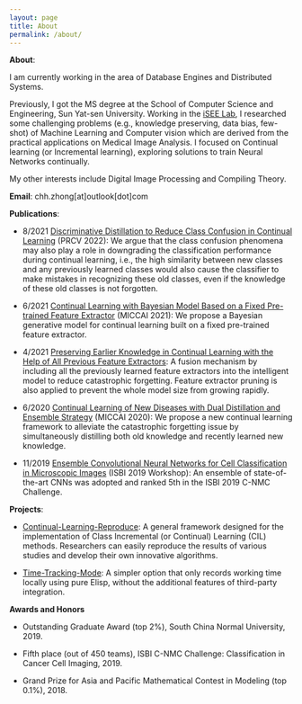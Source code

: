 ```yaml
---
layout: page
title: About
permalink: /about/
---
```


**About**:

I am currently working in the area of Database Engines and Distributed Systems.

Previously, I got the MS degree at the School of Computer Science and Engineering, Sun Yat-sen University. Working in the [iSEE Lab](https://www.isee-ai.cn/index.html), I researched some challenging problems (e.g., knowledge preserving, data bias, few-shot) of Machine Learning and Computer vision which are derived from the practical applications on Medical Image Analysis. I focused on Continual learning (or Incremental learning), exploring solutions to train Neural Networks continually.

My other interests include Digital Image Processing and Compiling Theory.


**Email**: chh.zhong[at]outlook[dot]com


**Publications**:

- 8/2021 [Discriminative Distillation to Reduce Class Confusion in Continual Learning](https://arxiv.org/abs/2108.05187) (PRCV 2022): We argue that the class confusion phenomena may also play a role in downgrading the classification performance during continual learning, i.e., the high similarity between new classes and any previously learned classes would also cause the classifier to make mistakes in recognizing these old classes, even if the knowledge of these old classes is not forgotten.

- 6/2021 [Continual Learning with Bayesian Model Based on a Fixed Pre-trained Feature Extractor](https://arxiv.org/abs/2204.13349) (MICCAI 2021): We propose a Bayesian generative model for continual learning built on a fixed pre-trained feature extractor.

- 4/2021 [Preserving Earlier Knowledge in Continual Learning with the Help of All Previous Feature Extractors](https://arxiv.org/abs/2104.13614): A fusion mechanism by including all the previously learned feature extractors into the intelligent model to reduce catastrophic forgetting. Feature extractor pruning is also applied to prevent the whole model size from growing rapidly.

- 6/2020 [Continual Learning of New Diseases with Dual Distillation and Ensemble Strategy](https://link.springer.com/chapter/10.1007/978-3-030-59710-8_17) (MICCAI 2020): We propose a new continual learning framework to alleviate the catastrophic forgetting issue by simultaneously distilling both old knowledge and recently learned new knowledge.

- 11/2019 [Ensemble Convolutional Neural Networks for Cell Classification in Microscopic Images](https://link.springer.com/chapter/10.1007/978-981-15-0798-4_5) (ISBI 2019 Workshop): An ensemble of state-of-the-art CNNs was adopted and ranked 5th in the ISBI 2019 C-NMC Challenge.


**Projects**:
<!--
A general framework designed for the implementation of Class Incremental (or Continual) Learning (CIL) methods. This framework deconstructs popular CIL algorithms and abstracts them into a flexible and configurable training pipeline, including features such as multi-stage training, exemplar selection, configurable backbones and datasets. With the robust toolkit provided by the framework, researchers can easily reproduce the results of various studies and develop their own innovative algorithms. The codebase has developed into a new project that is well-maintained by a CIL research team and includes more SOTA methods. Please refer to the project page for more information.
-->
- [Continual-Learning-Reproduce](https://github.com/zhchuu/continual-learning-reproduce): A general framework designed for the implementation of Class Incremental (or Continual) Learning (CIL) methods. Researchers can easily reproduce the results of various studies and develop their own innovative algorithms.

<!--
Record your working time when you are using Emacs. A simpler option that only records working time locally using pure Elisp, without the additional features of third-party integration (compared with wakatime-mode and activity-watch-mode). It provides general overview of working time rather than a detailed analysis.
-->
- [Time-Tracking-Mode](https://github.com/zhchuu/time-tracking-mode): A simpler option that only records working time locally using pure Elisp, without the additional features of third-party integration.

**Awards and Honors**

- Outstanding Graduate Award (top 2%), South China Normal University, 2019.

- Fifth place (out of 450 teams), ISBI C-NMC Challenge: Classification in Cancer Cell Imaging, 2019.

- Grand Prize for Asia and Pacific Mathematical Contest in Modeling (top 0.1%), 2018.
